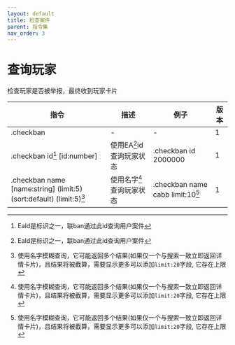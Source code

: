 ```yaml
---
layout: default
title: 检查案件
parent: 指令集
nav_order: 3
---
```


# 查询玩家

检查玩家是否被举报，最终收到玩家卡片

| 指令                                                                         | 描述           | 例子                           | 版本  |
|----------------------------------------------------------------------------|--------------|------------------------------|-----|
| .checkban                                                                  | -            | -                            | 1   |
| .checkban id[^1] [id:number]                                      | 使用EA[^1]id查询玩家状态 | .checkban id 2000000         | 1   |
| .checkban name [name:string] (limit:5) (sort:default) (limit:5)[^2] | 使用名字[^2]查询玩家状态   | .checkban name cabb limit:10[^2] | 1   |


[^1]: EaId是标识之一，联ban通过此id查询用户案件
[^2]: 使用名字模糊查询，它可能返回多个结果(如果仅一个与搜索一致立即返回详情卡片)，且结果将被截算，需要显示更多可以添加`limit:20`字段, 它存在上限
